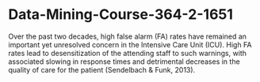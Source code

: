# Data-Mining-Course-364-2-1651

Over the past two decades, high false alarm (FA) rates have remained an important yet unresolved concern in the Intensive Care Unit (ICU). 
High FA rates lead to desensitization of the attending staff to such warnings, with associated slowing in response times and detrimental decreases in the quality of care for the patient (Sendelbach & Funk, 2013).

